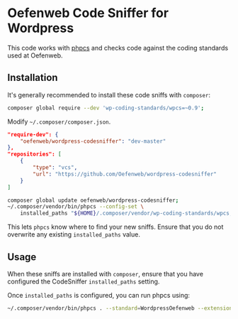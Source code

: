 # Oefenweb Code Sniffer for Wordpress

This code works with [phpcs](https://github.com/squizlabs/PHP_CodeSniffer) and checks code against the coding standards used at Oefenweb.

## Installation

It's generally recommended to install these code sniffs with `composer`:

```sh
composer global require --dev 'wp-coding-standards/wpcs=~0.9';
```

Modify `~/.composer/composer.json`.

```json
"require-dev": {
	"oefenweb/wordpress-codesniffer": "dev-master"
},
"repositories": [
	{
		"type": "vcs",
		"url": "https://github.com/Oefenweb/wordpress-codesniffer"
	}
]
```

```sh
composer global update oefenweb/wordpress-codesniffer;
~/.composer/vendor/bin/phpcs --config-set \
	installed_paths "${HOME}/.composer/vendor/wp-coding-standards/wpcs,${HOME}/.composer/vendor/oefenweb/wordpress-codesniffer";
```

This lets `phpcs` know where to find your new sniffs. Ensure that you do not overwrite any existing `installed_paths` value.

## Usage

When these sniffs are installed with `composer`, ensure that you have configured the CodeSniffer `installed_paths` setting.

Once `installed_paths` is configured, you can run phpcs using:

```sh
~/.composer/vendor/bin/phpcs . --standard=WordpressOefenweb --extensions=php;
```
